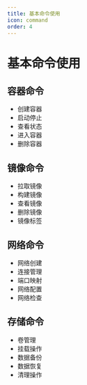 ```yaml
---
title: 基本命令使用
icon: command
order: 4
---
```


# 基本命令使用

## 容器命令
- 创建容器
- 启动停止
- 查看状态
- 进入容器
- 删除容器

## 镜像命令
- 拉取镜像
- 构建镜像
- 查看镜像
- 删除镜像
- 镜像标签

## 网络命令
- 网络创建
- 连接管理
- 端口映射
- 网络配置
- 网络检查

## 存储命令
- 卷管理
- 挂载操作
- 数据备份
- 数据恢复
- 清理操作
